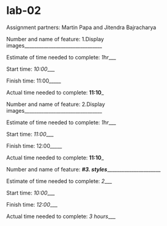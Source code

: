 # lab-02

Assignment partners: Martin Papa and Jitendra Bajracharya

Number and name of feature: 1.Display images________________________________

Estimate of time needed to complete: _1hr____

Start time: _10:00____

Finish time: 11:00_____

Actual time needed to complete: __11:10___


Number and name of feature: 2.Display images________________________________

Estimate of time needed to complete: _1hr____

Start time: _11:00____

Finish time: 12:00_____

Actual time needed to complete: __11:10___

Number and name of feature: _____#3. styles___________________________

Estimate of time needed to complete: _2____

Start time: _10:00____

Finish time: _12:00____

Actual time needed to complete: _3 hours____